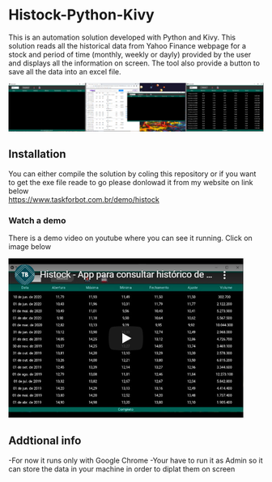 # Histock-Python-Kivy
This is an automation solution developed with Python and Kivy.
This solution reads all the historical data from Yahoo Finance webpage for a stock and period of time (monthly, weekly or dayly) provided by the user and displays all the information on screen. The tool also provide a button to save all the data into an excel file.

<img src="https://github.com/alexdominguess/Histock-Python-Kivy/blob/master/Screenshots/screenshot4.png">

## Installation
You can either compile the solution by coling this repository or if you want to get the exe file reade to go please donlowad it from my website on link below <br>
https://www.taskforbot.com.br/demo/histock

### Watch a demo
There is a demo video on youtube where you can see it running. Click on image below <br>

[![Instaliker with Python and Kivy](https://github.com/alexdominguess/Histock-Python-Kivy/blob/master/Screenshots/screenshot5.png)](https://youtu.be/pt6GiIfyoPg "Youtube")



## Addtional info
-For now it runs only with Google Chrome
-Your have to run it as Admin so it can store the data in your machine in order to diplat them on screen
